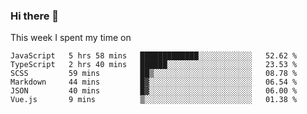 ### Hi there 👋

<!--
**qiruohan/qiruohan** is a ✨ _special_ ✨ repository because its `README.md` (this file) appears on your GitHub profile.

Here are some ideas to get you started:

- 🔭 I’m currently working on ...
- 🌱 I’m currently learning ...
- 👯 I’m looking to collaborate on ...
- 🤔 I’m looking for help with ...
- 💬 Ask me about ...
- 📫 How to reach me: ...
- 😄 Pronouns: ...
- ⚡ Fun fact: ...
-->

This week I spent my time on 
<!--START_SECTION:waka-->

```text
JavaScript   5 hrs 58 mins   █████████████░░░░░░░░░░░░   52.62 %
TypeScript   2 hrs 40 mins   ██████░░░░░░░░░░░░░░░░░░░   23.53 %
SCSS         59 mins         ██▒░░░░░░░░░░░░░░░░░░░░░░   08.78 %
Markdown     44 mins         █▓░░░░░░░░░░░░░░░░░░░░░░░   06.54 %
JSON         40 mins         █▓░░░░░░░░░░░░░░░░░░░░░░░   06.00 %
Vue.js       9 mins          ▒░░░░░░░░░░░░░░░░░░░░░░░░   01.38 %
```

<!--END_SECTION:waka-->

